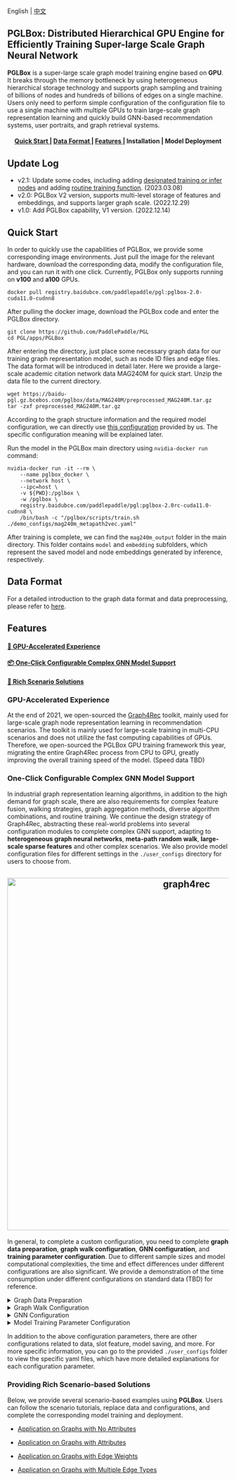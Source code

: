 English | [中文](README.md)

## PGLBox: Distributed Hierarchical GPU Engine for Efficiently Training Super-large Scale Graph Neural Network


**PGLBox** is a super-large scale graph model training engine based on **GPU**. It breaks through the memory bottleneck by using heterogeneous hierarchical storage technology and supports graph sampling and training of billions of nodes and hundreds of billions of edges on a single machine. Users only need to perform simple configuration of the configuration file to use a single machine with multiple GPUs to train large-scale graph representation learning and quickly build GNN-based recommendation systems, user portraits, and graph retrieval systems.


<h4 align="center">
  <a href=#Quick-Start> Quick Start </a> |
  <a href=#Data-Format> Data Format </a> |
  <a href=#Features> Features </a> |
  Installation |
  Model Deployment
</h4>

## Update Log

- v2.1: Update some codes, including adding [designated training or infer nodes](./wiki/train_infer_from_file_ch.md) and adding [routine training function](./wiki/online_train.md). (2023.03.08)
- v2.0: PGLBox V2 version, supports multi-level storage of features and embeddings, and supports larger graph scale. (2022.12.29)
- v1.0: Add PGLBox capability, V1 version. (2022.12.14)


## Quick Start

In order to quickly use the capabilities of PGLBox, we provide some corresponding image environments. Just pull the image for the relevant hardware, download the corresponding data, modify the configuration file, and you can run it with one click. Currently, PGLBox only supports running on **v100** and **a100** GPUs.

```
docker pull registry.baidubce.com/paddlepaddle/pgl:pglbox-2.0-cuda11.0-cudnn8
```

After pulling the docker image, download the PGLBox code and enter the PGLBox directory.

```
git clone https://github.com/PaddlePaddle/PGL
cd PGL/apps/PGLBox
```

After entering the directory, just place some necessary graph data for our training graph representation model, such as node ID files and edge files. The data format will be introduced in detail later. Here we provide a large-scale academic citation network data MAG240M for quick start. Unzip the data file to the current directory.

```
wget https://baidu-pgl.gz.bcebos.com/pglbox/data/MAG240M/preprocessed_MAG240M.tar.gz
tar -zxf preprocessed_MAG240M.tar.gz
```

According to the graph structure information and the required model configuration, we can directly use [this configuration](./demo_configs/mag240m_metapath2vec.yaml) provided by us. The specific configuration meaning will be explained later.

Run the model in the PGLBox main directory using `nvidia-docker run` command:
```
nvidia-docker run -it --rm \
    --name pglbox_docker \
    --network host \
    --ipc=host \
    -v ${PWD}:/pglbox \
    -w /pglbox \
    registry.baidubce.com/paddlepaddle/pgl:pglbox-2.0rc-cuda11.0-cudnn8 \
    /bin/bash -c "/pglbox/scripts/train.sh ./demo_configs/mag240m_metapath2vec.yaml"
```

After training is complete, we can find the `mag240m_output` folder in the main directory. This folder contains `model` and `embedding` subfolders, which represent the saved model and node embeddings generated by inference, respectively.

## Data Format

For a detailed introduction to the graph data format and data preprocessing, please refer to [here](./wiki/data_format_ch.md).


## Features

#### <a href=#GPU-Accelerated-Experience> 🚀 GPU-Accelerated Experience </a>

#### <a href=#One-Click-Configurable-Complex-GNN-Model-Support>  📦 One-Click Configurable Complex GNN Model Support </a>

#### <a href=#Rich-Scenario-Solutions> 📖 Rich Scenario Solutions</a>


### GPU-Accelerated Experience

At the end of 2021, we open-sourced the [Graph4Rec](https://github.com/PaddlePaddle/PGL/tree/main/apps/Graph4Rec) toolkit, mainly used for large-scale graph node representation learning in recommendation scenarios. The toolkit is mainly used for large-scale training in multi-CPU scenarios and does not utilize the fast computing capabilities of GPUs. Therefore, we open-sourced the PGLBox GPU training framework this year, migrating the entire Graph4Rec process from CPU to GPU, greatly improving the overall training speed of the model. (Speed data TBD)

### One-Click Configurable Complex GNN Model Support

In industrial graph representation learning algorithms, in addition to the high demand for graph scale, there are also requirements for complex feature fusion, walking strategies, graph aggregation methods, diverse algorithm combinations, and routine training. We continue the design strategy of Graph4Rec, abstracting these real-world problems into several configuration modules to complete complex GNN support, adapting to **heterogeneous graph neural networks**, **meta-path random walk**, **large-scale sparse features** and other complex scenarios. We also provide model configuration files for different settings in the `./user_configs` directory for users to choose from.

<h2 align="center">
<img src="./../Graph4Rec/img/architecture.png" alt="graph4rec" width="800">
</h2>

In general, to complete a custom configuration, you need to complete **graph data preparation**, **graph walk configuration**, **GNN configuration**, and **training parameter configuration**. Due to different sample sizes and model computational complexities, the time and effect differences under different configurations are also significant. We provide a demonstration of the time consumption under different configurations on standard data (TBD) for reference.

<details><summary>Graph Data Preparation</summary>

Please refer to [here](./wiki/data_format_ch.md) for graph data preparation.

By default, PGLBox will train all nodes in the graph data and predict the embeddings of all nodes. If users only want to train a subset of nodes or predict a subset of nodes, PGLBox provides the corresponding function support. For details, please refer to [here](./wiki/train_infer_from_file_ch.md).

<br/>
</details>

<details><summary>Graph Walk Configuration</summary>
<br/>
The graph walk configuration is mainly used to control the specific parameters of the graph walk model. See below.

``` shell
# meta_path parameter, configure the walk path on the graph, here we take the MAG240M graph data as an example.
meta_path: "author2inst-inst2author;author2paper-paper2author;inst2author-author2paper-paper2author-author2inst;paper2paper-paper2author-author2paper"

# The window size of positive samples for the walk path
win_size: 3

# The number of negative samples corresponding to each pair of positive samples
neg_num: 5

# The depth of the meapath walk path
walk_len: 24

# Each starting node repeats walk_times walks, so that all neighbors of a node can be walked through as much as possible, making the training more uniform.
walk_times: 10
```

</details>

<details><summary>GNN Configuration</summary>
<br/>
The above graph walk configuration is mainly for metapath2vec model settings. On top of that, if we want to train more complex GNN graph networks, we can set the relevant configuration items of the GNN network for model adjustment.

``` shell
# GNN model switch
sage_mode: True

# Different GNN model choices, including LightGCN, GAT, GIN, etc. For details, please see the model folder of PGLBox.
sage_layer_type: "LightGCN"

# The proportion of node Embedding self-weight (sage_alpha) and the proportion of GNN aggregated node Embedding (1 - sage_alpha)
sage_alpha: 0.9

# The number of sampled node neighbors during graph model training
samples: [5]

# The number of sampled node neighbors during graph model inference
infer_samples: [100]

# GNN model activation layer selection
sage_act: "relu"
```

</details>

<details><summary>Model Training Parameter Configuration</summary>
<br/>
In addition to the above configurations, here are some relatively important configuration items.

``` shell
# Model type selection, currently default not to change. Later, we will provide more choices, such as ErnieSageModel, etc.
model_type: GNNModel

# Embedding dimension.
embed_size: 64

# Optimizer for sparse parameter server, currently supports adagrad and shared_adam.
sparse_type: adagrad

# Learning rate for sparse parameter server
sparse_lr: 0.05

# Loss function, currently supports hinge, sigmoid, nce.
loss_type: nce

# Whether to perform training. If you only want to separately warm start the model for inference, you can turn off need_train.
need_train: True

# Whether to perform inference. If you only want to train the model separately, you can turn off need_inference.
need_inference: True

# Number of training rounds
epochs: 1

# Batch size of training samples
batch_node_size: 80000

# Batch size of inference samples
infer_batch_size: 80000

# SSD cache trigger frequency
save_cache_frequency: 4

# Number of passes of dataset cached in memory
mem_cache_passid_num: 4

# Training mode, can be filled with WHOLE_HBM/MEM_EMBEDDING/SSD_EMBEDDING, default is MEM_EMBEDDING
train_storage_mode: MEM_EMBEDDING
  
```

</details>

In addition to the above configuration parameters, there are other configurations related to data, slot feature, model saving, and more. For more specific information, you can go to the provided `./user_configs` folder to view the specific yaml files, which have more detailed explanations for each configuration parameter.

### Providing Rich Scenario-based Solutions 

Below, we provide several scenario-based examples using **PGLBox**. Users can follow the scenario tutorials, replace data and configurations, and complete the corresponding model training and deployment.

- [Application on Graphs with No Attributes](./wiki/application_on_no_slot_features_ch.md)

- [Application on Graphs with Attributes](./wiki/application_on_slot_features_ch.md)

- [Application on Graphs with Edge Weights](./wiki/application_on_edge_weight_ch.md)

- [Application on Graphs with Multiple Edge Types](./wiki/application_on_multi_edge_types_ch.md)
